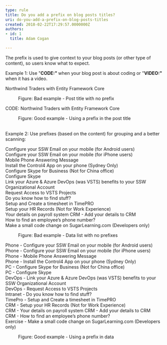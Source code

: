 ```yaml
---
type: rule
title: Do you add a prefix on blog posts titles?
uri: do-you-add-a-prefix-on-blog-posts-titles
created: 2018-02-22T17:29:57.0000000Z
authors:
- id: 1
  title: Adam Cogan

---
```




<span class='intro'> <p class="ssw15-rteElement-P">​The&#160;prefix&#160;is used&#160;to give context to your blog&#160;posts (or other type of content), so users know what to expect.<br></p> </span>

<p>Example 1&#58;&#160;Use &quot;<b>CODE&#58;&quot; </b>when your blog post is&#160;about coding<b></b>&#160;or &quot;<b>VIDEO&#58;&quot;</b> when it has a video.<b></b></p><p class="greyBox">Northwind Traders with Entity Framework Core<br></p><dd class="ssw15-rteElement-FigureBad"> Figure&#58; Bad example - Post title with&#160;no prefix<br></dd><p class="greyBox">CODE&#58; Northwind​​ Traders with Entity Framework Core<br></p><dd class="ssw15-rteElement-FigureGood">Figure&#58; Good example - Using a prefix in the post title​​<br></dd><p class="ssw15-rteElement-P"><br>Example 2&#58; Use prefixes (based on the content)​&#160;for grouping and a&#160;better scanning&#58;<br></p><p class="greyBox">Configure your SSW Email on your mobile (for Android users)
<br>Configure your SSW Email on your mobile (for iPhone users)
<br>Mobile Phone Answering Message
<br>Install the Control4 App on your phone (Sydney Only)
<br>Configure Skype for Business (Not for China office)
<br>Configure Skype
<br>Link your Azure &amp; Azure DevOps (was VSTS) benefits to your SSW Organizational Account
<br>Request Access to VSTS Projects
<br>Do you know how to find stuff?
<br>Setup and Create a timesheet in TimePRO
<br>Setup your HR Records (Not for Work Experience)
<br>Your details on payroll system
CRM - Add your details to CRM
<br>How to find an employee’s phone number?
<br>Make a small code change on SugarLearning.com (Developers only)​
</p><dd class="ssw15-rteElement-FigureBad"> Figure&#58; Bad example - Data list&#160;with&#160;no prefixes<br></dd><p class="greyBox">Phone - Configure your SSW Email on your mobile (for Android users)&#160;<br>Phone - Configure your SSW Email on your mobile (for iPhone users)&#160;<br>Phone - Mobile Phone Answering Message&#160;<br>Phone - Install the Control4 App on your phone (Sydney Only)&#160;<br>PC - Configure Skype for Business (Not for China office)&#160;<br>PC - Configure Skype&#160;<br>DevOps - Link your Azure &amp; Azure DevOps (was VSTS) benefits to your SSW Organizational Account&#160;<br>DevOps - Request Access to VSTS Projects&#160;<br>Intranet - Do you know how to find stuff?&#160;<br>TimePro - Setup and Create a timesheet in TimePRO&#160;<br>CRM - Setup your HR Records (Not for Work Experience)&#160;<br>CRM - Your details on payroll system CRM - Add your details to CRM&#160;<br>CRM - How to find an employee’s phone number?&#160;<br>Exercise - Make a small code change on SugarLearning.com (Developers only)​<br></p><dd class="ssw15-rteElement-FigureGood">Figure&#58; Good example - Using a prefix in data​​<br><br></dd>


